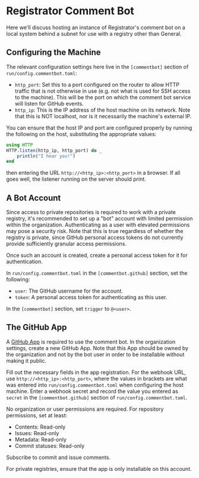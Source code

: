 # Registrator Comment Bot

Here we'll discuss hosting an instance of Registrator's comment bot on a local system
behind a subnet for use with a registry other than General.

## Configuring the Machine

The relevant configuration settings here live in the `[commentbot]` section of
`run/config.commentbot.toml`:

* `http_port`: Set this to a port configured on the router to allow HTTP traffic that is
  not otherwise in use (e.g. not what is used for SSH access to the machine).
  This will be the port on which the comment bot service will listen for GitHub events.
* `http_ip`: This is the IP address of the host machine on its network.
  Note that this is NOT localhost, nor is it necessarily the machine's external IP.

You can ensure that the host IP and port are configured properly by running the following
on the host, substituting the appropriate values:
```julia
using HTTP
HTTP.listen(http_ip, http_port) do _
    println("I hear you!")
end
```
then entering the URL `http://<http_ip>:<http_port>` in a browser.
If all goes well, the listener running on the server should print.

## A Bot Account

Since access to private repositories is required to work with a private registry, it's
recommended to set up a "bot" account with limited permission within the organization.
Authenticating as a user with elevated permissions may pose a security risk.
Note that this is true regardless of whether the registry is private, since GitHub
personal access tokens do not currently provide sufficiently granular access permissions.

Once such an account is created, create a personal access token for it for authentication.

In `run/config.commentbot.toml` in the `[commentbot.github]` section, set the following:

* `user`: The GitHub username for the account.
* `token`: A personal access token for authenticating as this user.

In the `[commentbot]` section, set `trigger` to `@<user>`.

## The GitHub App

A [GitHub App](https://developer.github.com/apps/) is required to use the comment bot.
In the organization settings, create a new GitHub App.
Note that this App should be owned by the organization and not by the bot user in order
to be installable without making it public.

Fill out the necessary fields in the app registration.
For the webhook URL, use `http://<http_ip>:<http_port>`, where the values in brackets are
what was entered into `run/config.commentbot.toml` when configuring the host machine.
Enter a webhook secret and record the value you entered as `secret` in the `[commentbot.github]`
section of `run/config.commentbot.toml`.

No organization or user permissions are required.
For repository permissions, set at least:

* Contents: Read-only
* Issues: Read-only
* Metadata: Read-only
* Commit statuses: Read-only

Subscribe to commit and issue comments.

For private registries, ensure that the app is only installable on this account.
